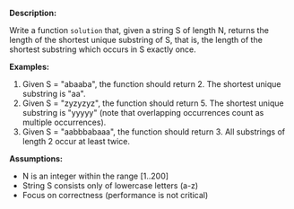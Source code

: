 **Description:**

Write a function `solution` that, given a string S of length N, returns the length of the shortest unique substring of S, that is, the length of the shortest substring which occurs in S exactly once.

**Examples:**

1. Given S = "abaaba", the function should return 2. The shortest unique substring is "aa".
2. Given S = "zyzyzyz", the function should return 5. The shortest unique substring is "yyyyy" (note that overlapping occurrences count as multiple occurrences).
3. Given S = "aabbbabaaa", the function should return 3. All substrings of length 2 occur at least twice.

**Assumptions:**
- N is an integer within the range [1..200]
- String S consists only of lowercase letters (a-z)
- Focus on correctness (performance is not critical)